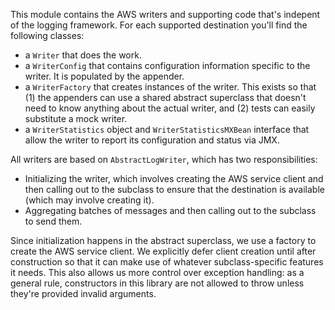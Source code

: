 This module contains the AWS writers and supporting code that's indepent of the logging
framework. For each supported destination you'll find the following classes:

* a `Writer` that does the work.
* a `WriterConfig` that contains configuration information specific to the writer. It
  is populated by the appender.
* a `WriterFactory` that creates instances of the writer. This exists so that (1) the
  appenders can use a shared abstract superclass that doesn't need to know anything
  about the actual writer, and (2) tests can easily substitute a mock writer.
* a `WriterStatistics` object and `WriterStatisticsMXBean` interface that allow the
  writer to report its configuration and status via JMX.

All writers are based on `AbstractLogWriter`, which has two responsibilities:

* Initializing the writer, which involves creating the AWS service client and then
  calling out to the subclass to ensure that the destination is available (which
  may involve creating it).
* Aggregating batches of messages and then calling out to the subclass to send them.

Since initialization happens in the abstract superclass, we use a factory to create
the AWS service client. We explicitly defer client creation until after construction
so that it can make use of whatever subclass-specific features it needs. This also
allows us more control over exception handling: as a general rule, constructors in
this library are not allowed to throw unless they're provided invalid arguments.
